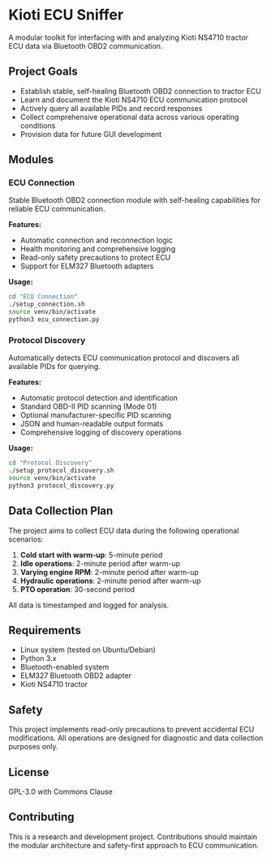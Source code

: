 # Kioti ECU Sniffer

A modular toolkit for interfacing with and analyzing Kioti NS4710 tractor ECU data via Bluetooth OBD2 communication.

## Project Goals

- Establish stable, self-healing Bluetooth OBD2 connection to tractor ECU
- Learn and document the Kioti NS4710 ECU communication protocol
- Actively query all available PIDs and record responses
- Collect comprehensive operational data across various operating conditions
- Provision data for future GUI development

## Modules

### ECU Connection

Stable Bluetooth OBD2 connection module with self-healing capabilities for reliable ECU communication.

**Features:**
- Automatic connection and reconnection logic
- Health monitoring and comprehensive logging
- Read-only safety precautions to protect ECU
- Support for ELM327 Bluetooth adapters

**Usage:**
```bash
cd "ECU Connection"
./setup_connection.sh
source venv/bin/activate
python3 ecu_connection.py
```

### Protocol Discovery

Automatically detects ECU communication protocol and discovers all available PIDs for querying.

**Features:**
- Automatic protocol detection and identification
- Standard OBD-II PID scanning (Mode 01)
- Optional manufacturer-specific PID scanning
- JSON and human-readable output formats
- Comprehensive logging of discovery operations

**Usage:**
```bash
cd "Protocol Discovery"
./setup_protocol_discovery.sh
source venv/bin/activate
python3 protocol_discovery.py
```

## Data Collection Plan

The project aims to collect ECU data during the following operational scenarios:

1. **Cold start with warm-up**: 5-minute period
2. **Idle operations**: 2-minute period after warm-up
3. **Varying engine RPM**: 2-minute period after warm-up
4. **Hydraulic operations**: 2-minute period after warm-up
5. **PTO operation**: 30-second period

All data is timestamped and logged for analysis.

## Requirements

- Linux system (tested on Ubuntu/Debian)
- Python 3.x
- Bluetooth-enabled system
- ELM327 Bluetooth OBD2 adapter
- Kioti NS4710 tractor

## Safety

This project implements read-only precautions to prevent accidental ECU modifications. All operations are designed for diagnostic and data collection purposes only.

## License

GPL-3.0 with Commons Clause

## Contributing

This is a research and development project. Contributions should maintain the modular architecture and safety-first approach to ECU communication.